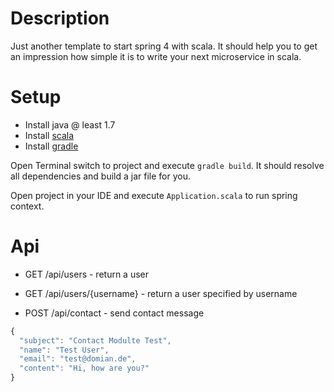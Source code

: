 # Description

Just another template to start spring 4 with scala. It should help you to get
an impression how simple it is to write your next microservice in scala.

# Setup
 
* Install java @ least 1.7
* Install [scala](http://www.scala-lang.org/index.html) 
* Install [gradle](https://gradle.org/)

Open Terminal switch to project and execute `gradle build`. It should resolve
all dependencies and build a jar file for you.  

Open project in your IDE and execute `Application.scala` to run spring context.

# Api

* GET /api/users - return a user
* GET /api/users/{username} - return a user specified by username

* POST /api/contact - send contact message
```JavaScript
{
  "subject": "Contact Modulte Test",
  "name": "Test User",
  "email": "test@domian.de",
  "content": "Hi, how are you?"
}
```
